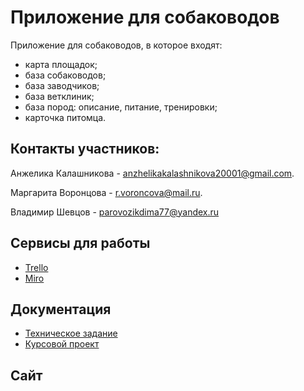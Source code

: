 # Приложение для собаководов

Приложение для собаководов, в которое входят: 
- карта площадок; 
- база собаководов; 
- база заводчиков; 
- база ветклиник; 
- база пород: описание, питание, тренировки; 
- карточка питомца.

## Контакты участников: 

Анжелика Калашникова -  anzhelikakalashnikova20001@gmail.com. 

Маргарита Воронцова - r.voroncova@mail.ru. 

Владимир Шевцов - parovozikdima77@yandex.ru

## Сервисы для работы
- [Trello](https://trello.com/b/AXWZsS99/группа-4-2-1-проект-по-тп)
- [Miro](https://miro.com/app/board/uXjVOHBBGm8=/)

## Документация
- [Техническое задание](https://github.com/VSUappForDoggymann/application/blob/main/f44526e6-05c4-44f2-a5b3-450a455a5563.pdf)
- [Курсовой проект](https://github.com/VSUappForDoggymann/application/blob/main/2eb8c3b4-fc72-4083-9876-905c706af4ed.pdf)


## Сайт
